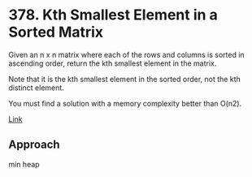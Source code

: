 # 378. Kth Smallest Element in a Sorted Matrix

Given an n x n matrix where each of the rows and columns is sorted in ascending order, return the kth smallest element in the matrix.

Note that it is the kth smallest element in the sorted order, not the kth distinct element.

You must find a solution with a memory complexity better than O(n2).

 
[Link](https://leetcode.com/problems/kth-smallest-element-in-a-sorted-matrix/description/)

## Approach

min heap